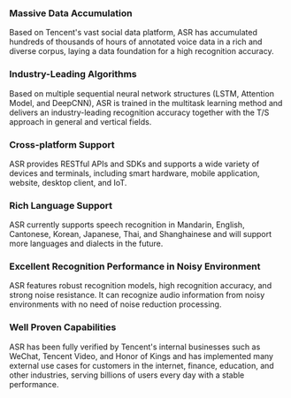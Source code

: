 ### Massive Data Accumulation

Based on Tencent's vast social data platform, ASR has accumulated hundreds of thousands of hours of annotated voice data in a rich and diverse corpus, laying a data foundation for a high recognition accuracy.  

### Industry-Leading Algorithms

Based on multiple sequential neural network structures (LSTM, Attention Model, and DeepCNN), ASR is trained in the multitask learning method and delivers an industry-leading recognition accuracy together with the T/S approach in general and vertical fields.

### Cross-platform Support

ASR provides RESTful APIs and SDKs and supports a wide variety of devices and terminals, including smart hardware, mobile application, website, desktop client, and IoT.

### Rich Language Support

ASR currently supports speech recognition in Mandarin, English, Cantonese, Korean, Japanese, Thai, and Shanghainese and will support more languages and dialects in the future.

### Excellent Recognition Performance in Noisy Environment

ASR features robust recognition models, high recognition accuracy, and strong noise resistance. It can recognize audio information from noisy environments with no need of noise reduction processing.

### Well Proven Capabilities

ASR has been fully verified by Tencent's internal businesses such as WeChat, Tencent Video, and Honor of Kings and has implemented many external use cases for customers in the internet, finance, education, and other industries, serving billions of users every day with a stable performance.



